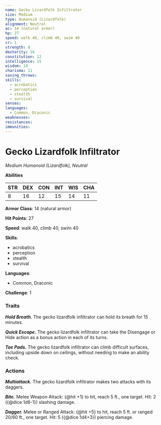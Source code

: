 ```yaml
---
name: Gecko Lizardfolk Infiltrator
size: Medium
type: Humanoid (Lizardfolk)
alignment: Neutral
ac: 14 (natural armor)
hp: 27
speed: walk 40, climb 40, swim 40
cr: 1
strength: 8
dexterity: 16
constitution: 12
intelligence: 15
wisdom: 14
charisma: 11
saving_throws:
skills:
  - acrobatics
  - perception
  - stealth
  - survival
senses: 
languages:
  - Common, Draconic
weaknesses:
resistances:
immunities:
---
```


# Gecko Lizardfolk Infiltrator

*Medium Humanoid (Lizardfolk), Neutral*

**Abilities**

| STR | DEX | CON | INT | WIS | CHA |
| --- | --- | --- | --- | --- | --- |
| 8 | 16 | 12 | 15 | 14 | 11 |

**Armor Class**: 14 (natural armor)

**Hit Points**: 27

**Speed**: walk 40, climb 40, swim 40

**Skills**:
  - acrobatics
  - perception
  - stealth
  - survival

**Languages**:
  - Common, Draconic

**Challenge**: 1

### Traits
***Hold Breath.*** The gecko lizardfolk infiltrator can hold its breath for 15 minutes.

***Quick Escape.*** The gecko lizardfolk infiltrator can take the Disengage or Hide action as a bonus action in each of its turns.

***Toe Pads.*** The gecko lizardfolk infiltrator can climb difficult surfaces, including upside down on ceilings, without needing to make an ability check.

### Actions
***Multiattack.*** The gecko lizardfolk infiltrator makes two attacks with its daggers.

***Bite.*** Melee Weapon Attack: {@hit +1} to hit, reach 5 ft., one target. Hit: 2 ({@dice 1d6-1}) slashing damage.

***Dagger.*** Melee or Ranged Attack: {@hit +5} to hit, reach 5 ft. or ranged 20/60 ft., one target. Hit: 5 ({@dice 1d4+3}) piercing damage.

